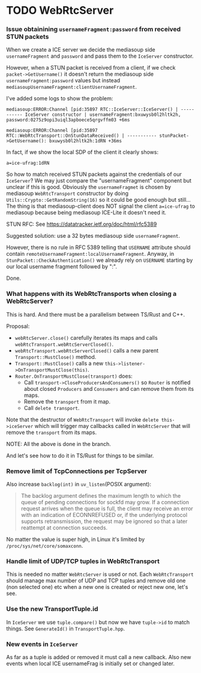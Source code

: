 # TODO WebRtcServer


### Issue obtainining `usernameFragment:password` from received STUN packets

When we create a ICE server we decide the mediasoup side `usernameFragment` and `password` and pass them to the `IceServer` constructor.

However, when a STUN packet is received from a client, if we check `packet->GetUsername()` it doesn't return the mediasoup side `usernameFragment:password` values but instead `mediasoupUsernameFragment:clientUsernameFragment`.

I've added some logs to show the problem:

```
mediasoup:ERROR:Channel [pid:35897 RTC::IceServer::IceServer() | ----------- IceServer constructor | usernameFragment:bxuwysb0l2hltk2h, password:0275z9opi3uiql3apboece5qrgvffm03 +6ms

mediasoup:ERROR:Channel [pid:35897 RTC::WebRtcTransport::OnStunDataReceived() | ----------- stunPacket->GetUsername(): bxuwysb0l2hltk2h:1dRN +36ms
````

In fact, if we show the local SDP of the client it clearly shows:

```
a=ice-ufrag:1dRN
```

So how to match received STUN packets against the credentials of our `IceServer`? We may just compare the "usernameFragment" component but unclear if this is good. Obviously the `usernameFragmet` is chosen by mediasoup `WebRtcTransport` constructor by doing `Utils::Crypto::GetRandomString(16)` so it could be good enough but still... The thing is that mediasoup-client does NOT signal the client `a=ice-ufrag` to mediasoup because being mediasoup ICE-Lite it doesn't need it.

STUN RFC: See https://datatracker.ietf.org/doc/html/rfc5389

Suggested solution: use a 32 bytes mediasoup side `usernameFragment`.

However, there is no rule in RFC 5389 telling that `USERNAME` attribute should contain `remoteUsernameFragment:localUsernameFragment`. Anyway, in `StunPacket::CheckAuthentication()` we already rely on `USERNAME` starting by our local username fragment followed by ":".

Done.


### What happens with its WebRtcTransports when closing a WebRtcServer?

This is hard. And there must be a parallelism between TS/Rust and C++.

Proposal:

* `webRtcServer.close()` carefully iterates its maps and calls `webRtcTransport.webRtcServerClosed()`.
* `webRtcTransport.webRtcServerClosed()` calls a new parent `Transport::MustClose()` method.
* `Transport::MustClose()` calls a new `this->listener->OnTransportMustClose(this)`.
* `Router.OnTransportMustClose(transport)` does:
	- Call `transport->CloseProducersAndConsumers()` so `Router` is notified about closed `Producers` and `Consumers` and can remove them from its maps.
	- Remove the `transport` from it map.
	- Call `delete transport`.
	
Note that the destructor of `WebRtcTransport` will invoke `delete this->iceServer` which will trigger may callbacks called in `WebRtcServer` that will remove the `transport` from its maps.

NOTE: All the above is done in the branch.

And let's see how to do it in TS/Rust for things to be similar.


### Remove limit of TcpConnections per TcpServer

Also increase `backlog(int)` in `uv_listen`(POSIX argument):


> The backlog argument defines the maximum length to which the
> queue of pending connections for sockfd may grow.  If a connection
> request arrives when the queue is full, the client may receive an
> error with an indication of ECONNREFUSED or, if the underlying 
> protocol supports retransmission, the request may be ignored so 
> that a later reattempt at connection succeeds.

No matter the value is super high, in Linux it's limited by `/proc/sys/net/core/somaxconn`.


### Handle limit of UDP/TCP tuples in WebRtcTransport

This is needed no matter `WebRtcServer` is used or not. Each `WebRtcTransport` should manage max number of UDP and TCP tuples and remove old one (non selected one) etc when a new one is created or reject new one, let's see.


### Use the new TransportTuple.id

In `IceServer` we use `tuple.compare()` but now we have `tuple->id` to match things. See `GenerateId()` in `TransportTuple.hpp`.

### New events in `IceServer`

As far as a tuple is added or removed it must call a new callback. Also new events when local ICE usernameFrag is initially set or changed later.
